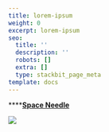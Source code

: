 ```yaml
---
title: lorem-ipsum
weight: 0
excerpt: lorem-ipsum
seo:
  title: ''
  description: ''
  robots: []
  extra: []
  type: stackbit_page_meta
template: docs
---
```



****[**Space Needle**](https://www.spaceneedle.com/)

![](images/needle.JPG)

###
